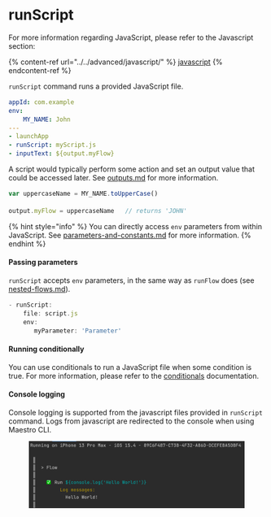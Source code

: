 # runScript

For more information regarding JavaScript, please refer to the Javascript section:

{% content-ref url="../../advanced/javascript/" %}
[javascript](../../advanced/javascript/)
{% endcontent-ref %}

`runScript` command runs a provided JavaScript file.

```yaml
appId: com.example
env:
    MY_NAME: John
---
- launchApp
- runScript: myScript.js
- inputText: ${output.myFlow}
```

A script would typically perform some action and set an output value that could be accessed later. See [outputs.md](../../advanced/javascript/outputs.md "mention") for more information.

```javascript
var uppercaseName = MY_NAME.toUpperCase()

output.myFlow = uppercaseName   // returns 'JOHN'
```

{% hint style="info" %}
You can directly access `env` parameters from within JavaScript. See [parameters-and-constants.md](../../advanced/parameters-and-constants.md "mention") for more information.
{% endhint %}

#### Passing parameters

`runScript` accepts `env` parameters, in the same way as `runFlow` does (see [nested-flows.md](../../advanced/nested-flows.md "mention")).

```javascript
- runScript:
    file: script.js
    env:
       myParameter: 'Parameter'
```

#### Running conditionally

You can use conditionals to run a JavaScript file when some condition is true. For more information, please refer to the [conditionals](../../advanced/conditions.md) documentation.

#### Console logging&#x20;

Console logging is supported from the javascript files provided in `runScript` command. Logs from javascript are redirected to the console when using Maestro CLI.&#x20;

<figure><img src="../../.gitbook/assets/image (2) (1).png" alt=""><figcaption></figcaption></figure>

